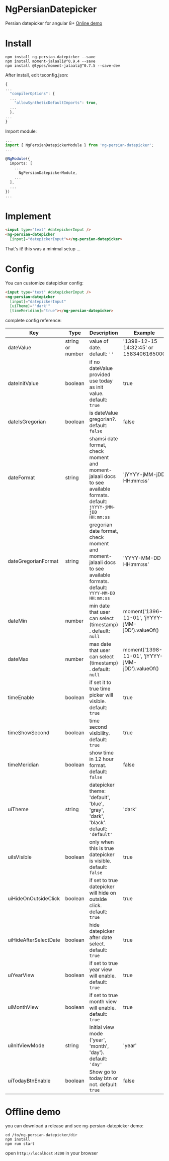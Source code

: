 # NgPersianDatepicker

Persian datepicker for angular 8+
[Online demo](https://saeed-pooyanfar.github.io/ng-persian-datepicker/)

# Install

```
npm install ng-persian-datepicker --save
npm install moment-jalaali@^0.9.4 --save
npm install @types/moment-jalaali@^0.7.5 --save-dev
```

After install, edit tsconfig.json:

```javascript
{
...
  "compilerOptions": {
  ...
    "allowSyntheticDefaultImports": true,
  ...
  },
...
}
```

Import module:

```typescript
...
import { NgPersianDatepickerModule } from 'ng-persian-datepicker';
...

@NgModule({
  imports: [
    ...
      NgPersianDatepickerModule,
    ...
  ],
  ...
})
...
```

# Implement

```html
<input type="text" #datepickerInput />
<ng-persian-datepicker
  [input]="datepickerInput"></ng-persian-datepicker>
```

That's it! this was a minimal setup ...

# Config

You can customize datepicker config:

```html
<input type="text" #datepickerInput />
<ng-persian-datepicker
  [input]="datepickerInput"
  [uiTheme]="'dark'"
  [timeMeridian]="true"></ng-persian-datepicker>
```

complete config reference:

| Key                    | Type             | Description                                                                                                          | Example                                                                |
| ---------------------- | ---------------- | -------------------------------------------------------------------------------------------------------------------- | ---------------------------------------------------------------------- |
| dateValue              | string or number | value of date. default: `''`                                                                                         | '1398-12-15 14:32:45' or 1583406165000                                 |
| dateInitValue          | boolean          | if no dateValue provided use today as init value. default: `true`                                                    | true                                                                   |
| dateIsGregorian        | boolean          | is dateValue gregorian?. default: `false`                                                                            | false                                                                  |
| dateFormat             | string           | shamsi date format, check moment and moment-jalaali docs to see available formats. default: `jYYYY-jMM-jDD HH:mm:ss` | 'jYYYY-jMM-jDD HH:mm:ss'                                               |
| dateGregorianFormat    | string           | gregorian date format, check moment and moment-jalaali docs to see available formats. default: `YYYY-MM-DD HH:mm:ss` | 'YYYY-MM-DD HH:mm:ss'                                                  |
| dateMin                | number           | min date that user can select (timestamp) . default: `null`                                                          | moment('1396-11-01', 'jYYYY-jMM-jDD').valueOf()                        |
| dateMax                | number           | max date that user can select (timestamp) . default: `null`                                                          | moment('1398-11-01', 'jYYYY-jMM-jDD').valueOf()                        |
| timeEnable             | boolean          | if set it to true time picker will visible. default: `true`                                                          | true                                                                   |
| timeShowSecond         | boolean          | time second visibility. default: `true`                                                                              | true                                                                   |
| timeMeridian           | boolean          | show time in 12 hour format. default: `false`                                                                        | false                                                                  |
| uiTheme                | string           | datepicker theme: 'default', 'blue', 'gray', 'dark', 'black'. default: `'default'`                                   | 'dark'                                                                 |
| uiIsVisible            | boolean          | only when this is true datepicker is visible. default: `false`                                                       | true                                                                   |
| uiHideOnOutsideClick   | boolean          | if set to true datepicker will hide on outside click. default: `true`                                                | true                                                                   |
| uiHideAfterSelectDate  | boolean          | hide datepicker after date select. default: `true`                                                                   | true                                                                   |
| uiYearView             | boolean          | if set to true year view will enable. default: `true`                                                                | true                                                                   |
| uiMonthView            | boolean          | if set to true month view will enable. default: `true`                                                               | true                                                                   |
| uiInitViewMode         | string           | Initial view mode ('year', 'month', 'day'). default: `'day'`                                                         | 'year'                                                                 |
| uiTodayBtnEnable       | boolean          | Show go to today btn or not. default: `true`                                                                         | false                                                                  |

# Offline demo

you can download a release and see ng-persian-datepicker demo:

```
cd /to/ng-persian-datepicker/dir
npm install
npm run start
```

open `http://localhost:4200` in your browser
